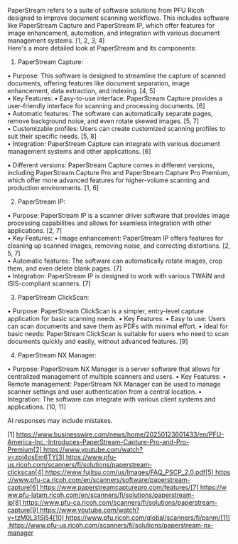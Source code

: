 PaperStream refers to a suite of software solutions from PFU Ricoh designed to improve document scanning workflows. This includes software like PaperStream Capture and PaperStream IP, which offer features for image enhancement, automation, and integration with various document management systems. [1, 2, 3, 4]  
Here's a more detailed look at PaperStream and its components: 
1. PaperStream Capture: 

• Purpose: This software is designed to streamline the capture of scanned documents, offering features like document separation, image enhancement, data extraction, and indexing. [4, 5]  
• Key Features: 
	• Easy-to-use interface: PaperStream Capture provides a user-friendly interface for scanning and processing documents. [6]  
	• Automatic features: The software can automatically separate pages, remove background noise, and even rotate skewed images. [5, 7]  
	• Customizable profiles: Users can create customized scanning profiles to suit their specific needs. [5, 8]  
	• Integration: PaperStream Capture can integrate with various document management systems and other applications. [6]  

• Different versions: PaperStream Capture comes in different versions, including PaperStream Capture Pro and PaperStream Capture Pro Premium, which offer more advanced features for higher-volume scanning and production environments. [1, 6]  

2. PaperStream IP: 

• Purpose: PaperStream IP is a scanner driver software that provides image processing capabilities and allows for seamless integration with other applications. [2, 7]  
• Key Features: 
	• Image enhancement: PaperStream IP offers features for cleaning up scanned images, removing noise, and correcting distortions. [2, 5, 7]  
	• Automatic features: The software can automatically rotate images, crop them, and even delete blank pages. [7]  
	• Integration: PaperStream IP is designed to work with various TWAIN and ISIS-compliant scanners. [7]  

3. PaperStream ClickScan: 

• Purpose: PaperStream ClickScan is a simpler, entry-level capture application for basic scanning needs. 
• Key Features: 
	• Easy to use: Users can scan documents and save them as PDFs with minimal effort. 
	• Ideal for basic needs: PaperStream ClickScan is suitable for users who need to scan documents quickly and easily, without advanced features. [9]  

4. PaperStream NX Manager: 

• Purpose: PaperStream NX Manager is a server software that allows for centralized management of multiple scanners and users. 
• Key Features: 
	• Remote management: PaperStream NX Manager can be used to manage scanner settings and user authentication from a central location. 
	• Integration: The software can integrate with various client systems and applications. [10, 11]  

AI responses may include mistakes.

[1] https://www.businesswire.com/news/home/20250123601433/en/PFU-America-Inc.-Introduces-PaperStream-Capture-Pro-and-Pro-Premium[2] https://www.youtube.com/watch?v=zpi4osEm6TY[3] https://www.pfu-us.ricoh.com/scanners/fi/solutions/paperstream-clickscan[4] https://www.fujitsu.com/us/Images/FAQ_PSCP_2.0.pdf[5] https://www.pfu-ca.ricoh.com/en/scanners/software/paperstream-capture[6] https://www.paperstreamcapturepro.com/features/[7] https://www.pfu-latam.ricoh.com/en/scanners/fi/solutions/paperstream-ip[8] https://www.pfu-ca.ricoh.com/scanners/fi/solutions/paperstream-capture[9] https://www.youtube.com/watch?v=tzM0L31Sj54[10] https://www.pfu.ricoh.com/global/scanners/fi/psnm/[11] https://www.pfu-us.ricoh.com/scanners/fi/solutions/paperstream-nx-manager
